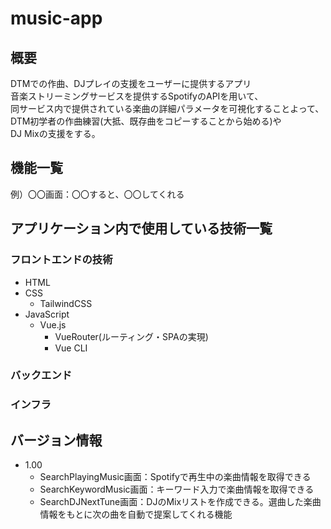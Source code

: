 # music-app

## 概要
DTMでの作曲、DJプレイの支援をユーザーに提供するアプリ<br/>
音楽ストリーミングサービスを提供するSpotifyのAPIを用いて、<br/>
同サービス内で提供されている楽曲の詳細パラメータを可視化することよって、<br/>
DTM初学者の作曲練習(大抵、既存曲をコピーすることから始める)や<br/>
DJ Mixの支援をする。

## 機能一覧

例）〇〇画面：〇〇すると、〇〇してくれる

## アプリケーション内で使用している技術一覧
### フロントエンドの技術
- HTML
- CSS
  - TailwindCSS
- JavaScript
  - Vue.js
    - VueRouter(ルーティング・SPAの実現)
    - Vue CLI

### バックエンド

### インフラ

## バージョン情報

- 1.00
  - SearchPlayingMusic画面：Spotifyで再生中の楽曲情報を取得できる
  - SearchKeywordMusic画面：キーワード入力で楽曲情報を取得できる
  - SearchDJNextTune画面：DJのMixリストを作成できる。選曲した楽曲情報をもとに次の曲を自動で提案してくれる機能